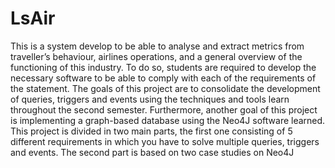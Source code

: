 # LsAir
 This is a system develop to be able to analyse and extract metrics 
from traveller’s behaviour, airlines operations, and a general overview of the functioning of this 
industry. To do so, students are required to develop the necessary software to be able to comply with 
each of the requirements of the statement. 
The goals of this project are to consolidate the development of queries, triggers and events using the 
techniques and tools learn throughout the second semester. Furthermore, another goal of this project 
is implementing a graph-based database using the Neo4J software learned. 
This project is divided in two main parts, the first one consisting of 5 different requirements in which 
you have to solve multiple queries, triggers and events. The second part is based on two case studies 
on Neo4J
